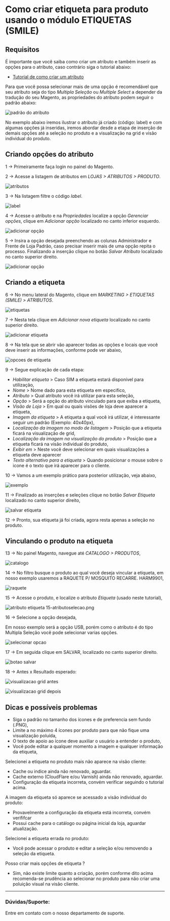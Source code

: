 # Como criar etiqueta para produto usando o módulo ETIQUETAS (SMILE)

## Requisitos

É importante que você saiba como criar um atributo e também inserir as opções para o atributo, caso contrário siga o tutorial abaixo:

- <a href="https://github.com/Oficina-do-Dev/Tutoriais/tree/main/Magento_2/063%20-%20Como%20criar%20atributos%20e%20inseri-los%20no%20conjunto%20padr%C3%A3o">Tutorial de como criar um atributo</a>

Para que você possa selecionar mais de uma opção é recomendável que seu atributo seja do tipo *Multipla Seleção* ou *Multiple Select* a depender da tradução do seu Magento, as propriedades do atributo podem seguir o padrão abaixo:


![padrão do atributo](https://github.com/Oficina-do-Dev/Tutoriais/blob/main/Magento_2/071%20-%20Como%20criar%20etiqueta%20para%20produtos%20no%20m%C3%B3dulo%20ETIQUETAS%20(Smile)/images/1-padraodoatributo.png)


No exemplo abaixo iremos ilustrar o atributo já criado (código: label) e com algumas opções já inseridas, iremos abordar desde a etapa de inserção de demais opções até a seleção no produto e a visualização na grid e visão individual do produto.

## Criando opções do atributo

1 -> Primeiramente faça login no painel do Magento.

2 -> Acesse a listagem de atributos em *LOJAS > ATRIBUTOS > PRODUTO*.

![atributos](https://github.com/Oficina-do-Dev/Tutoriais/blob/main/Magento_2/071%20-%20Como%20criar%20etiqueta%20para%20produtos%20no%20m%C3%B3dulo%20ETIQUETAS%20(Smile)/images/2-atributoproduto.png)

3 -> Na listagem filtre o código *label*.

![label](https://github.com/Oficina-do-Dev/Tutoriais/blob/main/Magento_2/071%20-%20Como%20criar%20etiqueta%20para%20produtos%20no%20m%C3%B3dulo%20ETIQUETAS%20(Smile)/images/3-label.png) 

4 -> Acesse o atributo e na *Propriedades* localize a opção *Gerenciar opções*, clique em *Adicionar opção* localizado no canto inferior esquerdo.

![adicionar opção](https://github.com/Oficina-do-Dev/Tutoriais/blob/main/Magento_2/071%20-%20Como%20criar%20etiqueta%20para%20produtos%20no%20m%C3%B3dulo%20ETIQUETAS%20(Smile)/images/4-adicionaropcao.png)

5 -> Insira a opção desejada preenchendo as colunas Administrador e Frente de Loja Padrão, caso precisar inserir mais de uma opção repita o processo. Finalizando a inserção clique no botão *Salvar Atributo* localizado no canto superior direito.

![adicionar opção](https://github.com/Oficina-do-Dev/Tutoriais/blob/main/Magento_2/071%20-%20Como%20criar%20etiqueta%20para%20produtos%20no%20m%C3%B3dulo%20ETIQUETAS%20(Smile)/images/5-salvaratributo.png)


## Criando a etiqueta

6 -> No menu lateral do Magento, clique em *MARKETING > ETIQUETAS (SMILE) > ATRIBUTOS*.

![etiquetas](https://github.com/Oficina-do-Dev/Tutoriais/blob/main/Magento_2/071%20-%20Como%20criar%20etiqueta%20para%20produtos%20no%20m%C3%B3dulo%20ETIQUETAS%20(Smile)/images/6-etiquetas.png)

7 -> Nesta tela clique em *Adicionar nova etiqueta* localizado no canto superior direito.

![adicionar etiqueta](https://github.com/Oficina-do-Dev/Tutoriais/blob/main/Magento_2/071%20-%20Como%20criar%20etiqueta%20para%20produtos%20no%20m%C3%B3dulo%20ETIQUETAS%20(Smile)/images/7-adicionaretiqueta.png)

8 -> Na tela que se abrir vão aparecer todas as opções e locais que você deve inserir as informações, conforme pode ver abaixo,

![opcoes de etiqueta](https://github.com/Oficina-do-Dev/Tutoriais/blob/main/Magento_2/071%20-%20Como%20criar%20etiqueta%20para%20produtos%20no%20m%C3%B3dulo%20ETIQUETAS%20(Smile)/images/8-opcoes.png)

9 -> Segue explicação de cada etapa:

- *Habilitar etiqueta* > Caso SIM a etiqueta estará disponível para utilização,
- *Nome* > Nome dado para esta etiqueta em especifico,
- *Atributo* > Qual atributo você irá utilizar para esta seleção,
- *Opção* > Será a opção do atributo vinculado para que exiba a etiqueta,
- *Visão de Loja* > Em qual ou quais visões de loja deve aparecer a etiqueta,
- *Imagem da etiqueta* > A etiqueta a qual você irá utilizar, é interessante seguir um padrão (Exemplo: 40x40px),
- *Localização da imagem no modo de listagem* > Posição que a etiqueta ficará na visualização de grid,
- *Localização da imagem na visualização do produto* > Posição que a etiqueta ficará na visão individual do produto,
- *Exibir em* > Neste você deve selecionar em quais visualizações a etiqueta deve aparecer
- *Texto alternativo para a etiqueta* > Quando posicionar o mouse sobre o icone é o texto que irá aparecer para o cliente.

10 -> Vamos a um exemplo prático para posterior utilização, veja abaixo,

![exemplo](https://github.com/Oficina-do-Dev/Tutoriais/blob/main/Magento_2/071%20-%20Como%20criar%20etiqueta%20para%20produtos%20no%20m%C3%B3dulo%20ETIQUETAS%20(Smile)/images/10-exemplo.png)

11 -> Finalizado as inserções e seleções clique no botão *Salvar Etiqueta* localizado no canto superior direito,

![salvar etiqueta](https://github.com/Oficina-do-Dev/Tutoriais/blob/main/Magento_2/071%20-%20Como%20criar%20etiqueta%20para%20produtos%20no%20m%C3%B3dulo%20ETIQUETAS%20(Smile)/images/11-salvar.png)

12 -> Pronto, sua etiqueta já foi criada, agora resta apenas a seleção no produto.

## Vinculando o produto na etiqueta

13 -> No painel Magento, navegue até *CATALOGO > PRODUTOS*,

![catalogo](https://github.com/Oficina-do-Dev/Tutoriais/blob/main/Magento_2/071%20-%20Como%20criar%20etiqueta%20para%20produtos%20no%20m%C3%B3dulo%20ETIQUETAS%20(Smile)/images/13-catalogoprodutos.png)

14 -> No filtro busque o produto ao qual você deseja vincular a etiqueta, em nosso exemplo usaremos a RAQUETE P/ MOSQUITO RECARRE. HARM9901,

![raquete](https://github.com/Oficina-do-Dev/Tutoriais/blob/main/Magento_2/071%20-%20Como%20criar%20etiqueta%20para%20produtos%20no%20m%C3%B3dulo%20ETIQUETAS%20(Smile)/images/14-filtroproduto.png)

15 -> Acesse o produto, e localize o atributo *Etiqueta* (usado neste tutorial),

![atributo etiqueta](https://github.com/Oficina-do-Dev/Tutoriais/blob/main/Magento_2/071%20-%20Como%20criar%20etiqueta%20para%20produtos%20no%20m%C3%B3dulo%20ETIQUETAS%20(Smile)/images/1-padraodoatributo.png)
15-atributoselecao.png

16 -> Selecione a opção desejada, 

Em nosso exemplo será a opção USB, porém como o atributo é do tipo Multipla Seleção você pode selecionar varias opções.

![selecionar opcao](https://github.com/Oficina-do-Dev/Tutoriais/blob/main/Magento_2/071%20-%20Como%20criar%20etiqueta%20para%20produtos%20no%20m%C3%B3dulo%20ETIQUETAS%20(Smile)/images/16-salvaropcao.png)

17 -> Em seguida clique em SALVAR, localizado no canto superior direito.

![botao salvar](https://github.com/Oficina-do-Dev/Tutoriais/blob/main/Magento_2/071%20-%20Como%20criar%20etiqueta%20para%20produtos%20no%20m%C3%B3dulo%20ETIQUETAS%20(Smile)/images/17-botaosalvar.png)

18 -> Antes x Resultado esperado:

![visualizacao grid antes](https://github.com/Oficina-do-Dev/Tutoriais/blob/main/Magento_2/071%20-%20Como%20criar%20etiqueta%20para%20produtos%20no%20m%C3%B3dulo%20ETIQUETAS%20(Smile)/images/18-antes.png)

![visualizacao grid depois](https://github.com/Oficina-do-Dev/Tutoriais/blob/main/Magento_2/071%20-%20Como%20criar%20etiqueta%20para%20produtos%20no%20m%C3%B3dulo%20ETIQUETAS%20(Smile)/images/18-depois.png)

## Dicas e possíveis problemas

- Siga o padrão no tamanho dos ícones e de preferencia sem fundo (.PNG),
- Limite a no máximo 4 ícones por produto para que não fique uma visualização poluída,
- O texto de apoio ao ícone deve auxiliar o usuário a entender o produto,
- Você pode editar a qualquer momento a imagem e qualquer informação da etiqueta,

Selecionei a etiqueta no produto mais não aparece na visão cliente:

- Cache ou indice ainda não renovado, aguardar.
- Cache externo (CloudFlare e/ou Varnish) ainda não renovado, aguardar.
- Configuração da etiqueta incorreta, convém verificar seguindo o tutorial acima.

A imagem da etiqueta só aparece se acessado a visão individual do produto:

- Provavelmente a configuração da etiqueta está incorreta, convém verififcar
- Possui cache para o catálogo ou página inicial da loja, aguardar atualização.

Selecionei a etiqueta errada no produto:

- Você pode acessar o produto e editar a seleção e/ou removendo a seleção da etiqueta.

Posso criar mais opções de etiqueta ?

- Sim, não existe limite quanto a criação, porém conforme dito acima recomenda-se prudência ao selecionar no produto para não criar uma poluição visual na visão cliente.

<hr>

### Dúvidas/Suporte:
Entre em contato com o nosso departamento de suporte.